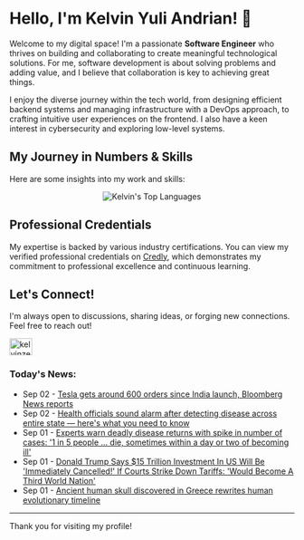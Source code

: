 # Hello, I'm Kelvin Yuli Andrian! 👋

Welcome to my digital space! I'm a passionate **Software Engineer** who thrives on building and collaborating to create meaningful technological solutions. For me, software development is about solving problems and adding value, and I believe that collaboration is key to achieving great things.

I enjoy the diverse journey within the tech world, from designing efficient backend systems and managing infrastructure with a DevOps approach, to crafting intuitive user experiences on the frontend. I also have a keen interest in cybersecurity and exploring low-level systems.

## My Journey in Numbers & Skills

Here are some insights into my work and skills:

<p align="center">
  <img src="https://github-readme-stats.vercel.app/api/top-langs/?username=kelvinzer0&layout=compact&theme=radical" alt="Kelvin's Top Languages" />
</p>

## Professional Credentials

My expertise is backed by various industry certifications. You can view my verified professional credentials on [Credly](https://www.credly.com/users/kelvin-yuli-andrian/badges), which demonstrates my commitment to professional excellence and continuous learning.

## Let's Connect!

I'm always open to discussions, sharing ideas, or forging new connections. Feel free to reach out!

<p align="left">
    <a href="https://linkedin.com/in/kelvinzero" target="blank"><img align="center" src="https://cdn.jsdelivr.net/npm/simple-icons@3.0.1/icons/linkedin.svg" alt="kelvinzero" height="30" width="40" /></a>
</p>

### Today's News:

<!-- feed start -->
- Sep 02 - [Tesla gets around 600 orders since India launch, Bloomberg News reports](https://finance.yahoo.com/news/tesla-gets-around-600-orders-050758832.html)
- Sep 02 - [Health officials sound alarm after detecting disease across entire state — here's what you need to know](https://www.yahoo.com/news/articles/health-officials-sound-alarm-detecting-030000122.html)
- Sep 01 - [Experts warn deadly disease returns with spike in number of cases: '1 in 5 people … die, sometimes within a day or two of becoming ill'](https://www.yahoo.com/news/articles/experts-warn-deadly-disease-returns-235000471.html)
- Sep 01 - [Donald Trump Says $15 Trillion Investment In US Will Be 'Immediately Cancelled!' If Courts Strike Down Tariffs: 'Would Become A Third World Nation'](https://finance.yahoo.com/news/donald-trump-says-15-trillion-233212173.html)
- Sep 01 - [Ancient human skull discovered in Greece rewrites human evolutionary timeline](https://www.yahoo.com/news/articles/ancient-human-skull-discovered-greece-214731327.html)
<!-- feed end -->

---

Thank you for visiting my profile!
